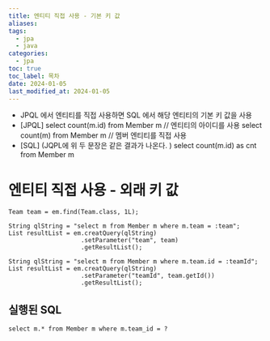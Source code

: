 ```yaml
---
title: 엔티티 직접 사용 - 기본 키 값
aliases: 
tags:
  - jpa
  - java
categories:
  - jpa
toc: true
toc_label: 목차
date: 2024-01-05
last_modified_at: 2024-01-05
---
```

- JPQL 에서 엔티티를 직접 사용하면 SQL 에서 해당 엔티티의 기본 키 값을 사용
- [JPQL]
	select count(m.id) from Member m // 엔티티의 아이디를 사용
	select count(m) from Member m // 멤버 엔티티를 직접 사용
- [SQL] (JQPL에 위 두 문장은 같은 결과가 나온다. )
	select count(m.id) as cnt from Member m 

# 엔티티 직접 사용 - 외래 키 값

```
Team team = em.find(Team.class, 1L);

String qlString = "select m from Member m where m.team = :team";
List resultList = em.creatQuery(qlString)
					.setParameter("team", team)
					.getResultList();
```

```
String qlString = "select m from Member m where m.team.id = :teamId"; 
List resultList = em.creatQuery(qlString)
					.setParameter("teamId", team.getId())
					.getResultList();
```

## 실행된 SQL

```
select m.* from Member m where m.team_id = ?
```

